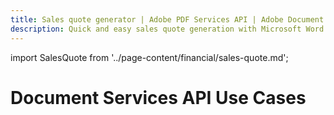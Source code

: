 ```yaml
---
title: Sales quote generator | Adobe PDF Services API | Adobe Document Services
description: Quick and easy sales quote generation with Microsoft Word templates and your data using Document Generation service. Our PDF Services API helps you create, convert, OCR PDFs and more. Free 6-month trial. Learn more today.
---
```


import SalesQuote from '../page-content/financial/sales-quote.md';


<Hero slots="heading" variant="fullwidth" theme="dark"  customLayout className="herobgImage"/>

# Document Services API Use Cases


<MenuWrapperComponent  slots="content"  repeat="1" theme="lightest"/>

<SalesQuote />